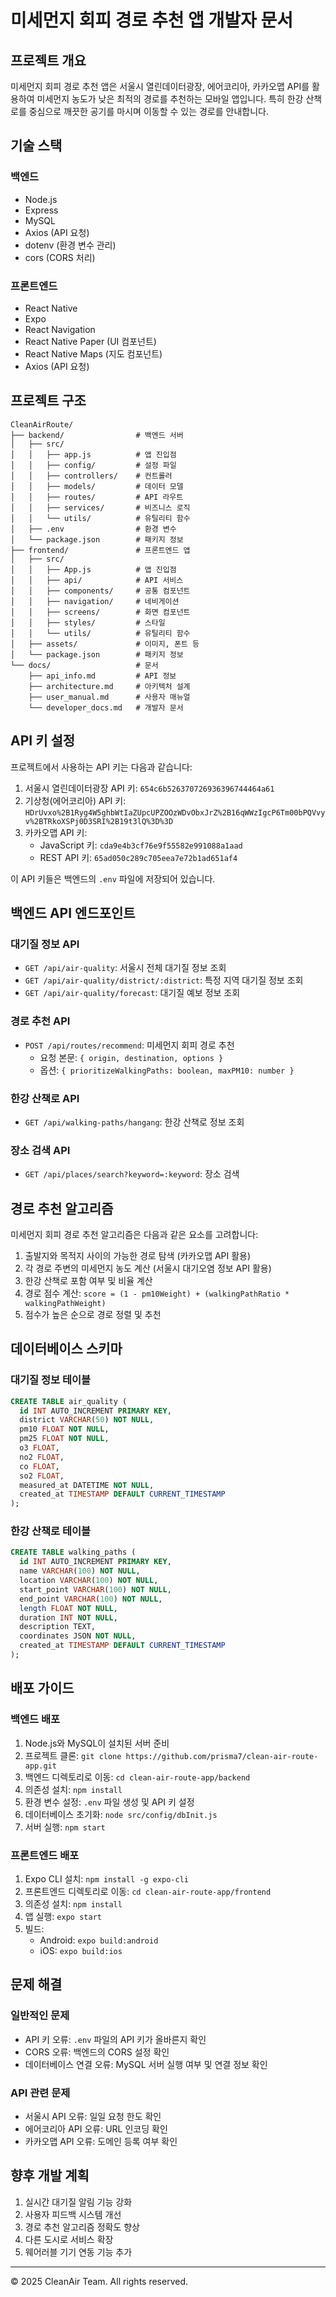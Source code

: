 # 미세먼지 회피 경로 추천 앱 개발자 문서

## 프로젝트 개요

미세먼지 회피 경로 추천 앱은 서울시 열린데이터광장, 에어코리아, 카카오맵 API를 활용하여 미세먼지 농도가 낮은 최적의 경로를 추천하는 모바일 앱입니다. 특히 한강 산책로를 중심으로 깨끗한 공기를 마시며 이동할 수 있는 경로를 안내합니다.

## 기술 스택

### 백엔드
- Node.js
- Express
- MySQL
- Axios (API 요청)
- dotenv (환경 변수 관리)
- cors (CORS 처리)

### 프론트엔드
- React Native
- Expo
- React Navigation
- React Native Paper (UI 컴포넌트)
- React Native Maps (지도 컴포넌트)
- Axios (API 요청)

## 프로젝트 구조

```
CleanAirRoute/
├── backend/                # 백엔드 서버
│   ├── src/
│   │   ├── app.js          # 앱 진입점
│   │   ├── config/         # 설정 파일
│   │   ├── controllers/    # 컨트롤러
│   │   ├── models/         # 데이터 모델
│   │   ├── routes/         # API 라우트
│   │   ├── services/       # 비즈니스 로직
│   │   └── utils/          # 유틸리티 함수
│   ├── .env                # 환경 변수
│   └── package.json        # 패키지 정보
├── frontend/               # 프론트엔드 앱
│   ├── src/
│   │   ├── App.js          # 앱 진입점
│   │   ├── api/            # API 서비스
│   │   ├── components/     # 공통 컴포넌트
│   │   ├── navigation/     # 네비게이션
│   │   ├── screens/        # 화면 컴포넌트
│   │   ├── styles/         # 스타일
│   │   └── utils/          # 유틸리티 함수
│   ├── assets/             # 이미지, 폰트 등
│   └── package.json        # 패키지 정보
└── docs/                   # 문서
    ├── api_info.md         # API 정보
    ├── architecture.md     # 아키텍처 설계
    ├── user_manual.md      # 사용자 매뉴얼
    └── developer_docs.md   # 개발자 문서
```

## API 키 설정

프로젝트에서 사용하는 API 키는 다음과 같습니다:

1. 서울시 열린데이터광장 API 키: `654c6b526370726936396744464a61`
2. 기상청(에어코리아) API 키: `HDrUvxo%2B1Ryg4W5ghbWtIaZUpcUPZOOzWDvObxJrZ%2B16qWWzIgcP6Tm00bPQVvyv%2BTRkoXSPj0D3SRI%2B19t3lQ%3D%3D`
3. 카카오맵 API 키:
   - JavaScript 키: `cda9e4b3cf76e9f55582e991088a1aad`
   - REST API 키: `65ad050c289c705eea7e72b1ad651af4`

이 API 키들은 백엔드의 `.env` 파일에 저장되어 있습니다.

## 백엔드 API 엔드포인트

### 대기질 정보 API

- `GET /api/air-quality`: 서울시 전체 대기질 정보 조회
- `GET /api/air-quality/district/:district`: 특정 지역 대기질 정보 조회
- `GET /api/air-quality/forecast`: 대기질 예보 정보 조회

### 경로 추천 API

- `POST /api/routes/recommend`: 미세먼지 회피 경로 추천
  - 요청 본문: `{ origin, destination, options }`
  - 옵션: `{ prioritizeWalkingPaths: boolean, maxPM10: number }`

### 한강 산책로 API

- `GET /api/walking-paths/hangang`: 한강 산책로 정보 조회

### 장소 검색 API

- `GET /api/places/search?keyword=:keyword`: 장소 검색

## 경로 추천 알고리즘

미세먼지 회피 경로 추천 알고리즘은 다음과 같은 요소를 고려합니다:

1. 출발지와 목적지 사이의 가능한 경로 탐색 (카카오맵 API 활용)
2. 각 경로 주변의 미세먼지 농도 계산 (서울시 대기오염 정보 API 활용)
3. 한강 산책로 포함 여부 및 비율 계산
4. 경로 점수 계산: `score = (1 - pm10Weight) + (walkingPathRatio * walkingPathWeight)`
5. 점수가 높은 순으로 경로 정렬 및 추천

## 데이터베이스 스키마

### 대기질 정보 테이블
```sql
CREATE TABLE air_quality (
  id INT AUTO_INCREMENT PRIMARY KEY,
  district VARCHAR(50) NOT NULL,
  pm10 FLOAT NOT NULL,
  pm25 FLOAT NOT NULL,
  o3 FLOAT,
  no2 FLOAT,
  co FLOAT,
  so2 FLOAT,
  measured_at DATETIME NOT NULL,
  created_at TIMESTAMP DEFAULT CURRENT_TIMESTAMP
);
```

### 한강 산책로 테이블
```sql
CREATE TABLE walking_paths (
  id INT AUTO_INCREMENT PRIMARY KEY,
  name VARCHAR(100) NOT NULL,
  location VARCHAR(100) NOT NULL,
  start_point VARCHAR(100) NOT NULL,
  end_point VARCHAR(100) NOT NULL,
  length FLOAT NOT NULL,
  duration INT NOT NULL,
  description TEXT,
  coordinates JSON NOT NULL,
  created_at TIMESTAMP DEFAULT CURRENT_TIMESTAMP
);
```

## 배포 가이드

### 백엔드 배포
1. Node.js와 MySQL이 설치된 서버 준비
2. 프로젝트 클론: `git clone https://github.com/prisma7/clean-air-route-app.git`
3. 백엔드 디렉토리로 이동: `cd clean-air-route-app/backend`
4. 의존성 설치: `npm install`
5. 환경 변수 설정: `.env` 파일 생성 및 API 키 설정
6. 데이터베이스 초기화: `node src/config/dbInit.js`
7. 서버 실행: `npm start`

### 프론트엔드 배포
1. Expo CLI 설치: `npm install -g expo-cli`
2. 프론트엔드 디렉토리로 이동: `cd clean-air-route-app/frontend`
3. 의존성 설치: `npm install`
4. 앱 실행: `expo start`
5. 빌드:
   - Android: `expo build:android`
   - iOS: `expo build:ios`

## 문제 해결

### 일반적인 문제
- API 키 오류: `.env` 파일의 API 키가 올바른지 확인
- CORS 오류: 백엔드의 CORS 설정 확인
- 데이터베이스 연결 오류: MySQL 서버 실행 여부 및 연결 정보 확인

### API 관련 문제
- 서울시 API 오류: 일일 요청 한도 확인
- 에어코리아 API 오류: URL 인코딩 확인
- 카카오맵 API 오류: 도메인 등록 여부 확인

## 향후 개발 계획

1. 실시간 대기질 알림 기능 강화
2. 사용자 피드백 시스템 개선
3. 경로 추천 알고리즘 정확도 향상
4. 다른 도시로 서비스 확장
5. 웨어러블 기기 연동 기능 추가

---

© 2025 CleanAir Team. All rights reserved.
